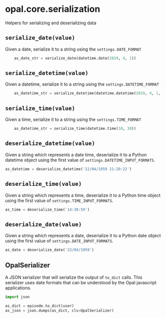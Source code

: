 # opal.core.serialization

Helpers for serializing and deserializing data

## `serialize_date(value)`
Given a date, serialize it to a string using the
`settings.DATE_FORMAT`

```python
    as_date_str = serialize_date(datetime.date(2019, 4, 1))
```

## `serialize_datetime(value)`
Given a datetime, serialize it to a string using the
`settings.DATETIME_FORMAT`

```python
    as_datetime_str = serialize_datetime(datetime.datetime(2019, 4, 1, 10, 30))
```

## `serialize_time(value)`
Given a time, serialize it to a string using the
`settings.TIME_FORMAT`

```python
    as_datetime_str = serialize_time(datetime.time(10, 30))
```

## `deserialize_datetime(value)`

Given a string which represents a date time, deserialize it to a Python datetime
object using the first value of `settings.DATETIME_INPUT_FORMATS`.

```python
as_datetime = deserialize_datetime('22/04/1959 21:20:22')
```

## `deserialize_time(value)`

Given a string which represents a time, deserialize it to a Python time
object using the first value of `settings.TIME_INPUT_FORMATS`.

```python
as_time = deserialize_time('14:30:59')
```

## `deserialize_date(value)`

Given a string which represents a date, deserialize it to a Python date
object using the first value of `settings.DATE_INPUT_FORMATS`.

```python
as_date = deserialize_date('22/04/1959')
```

## OpalSerializer

A JSON serializer that will serialize the output of `to_dict` calls. This serializer
uses date formats that can be understood by the Opal javascript applications.

```python
import json

as_dict = episode.to_dict(user)
as_json = json.dumps(as_dict, cls=OpalSerializer)
```
